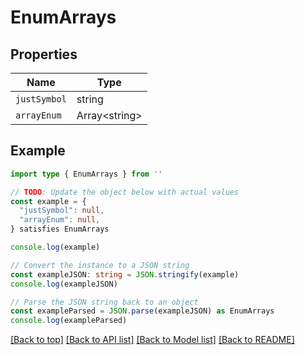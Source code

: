 
# EnumArrays


## Properties

Name | Type
------------ | -------------
`justSymbol` | string
`arrayEnum` | Array&lt;string&gt;

## Example

```typescript
import type { EnumArrays } from ''

// TODO: Update the object below with actual values
const example = {
  "justSymbol": null,
  "arrayEnum": null,
} satisfies EnumArrays

console.log(example)

// Convert the instance to a JSON string
const exampleJSON: string = JSON.stringify(example)
console.log(exampleJSON)

// Parse the JSON string back to an object
const exampleParsed = JSON.parse(exampleJSON) as EnumArrays
console.log(exampleParsed)
```

[[Back to top]](#) [[Back to API list]](../README.md#api-endpoints) [[Back to Model list]](../README.md#models) [[Back to README]](../README.md)


